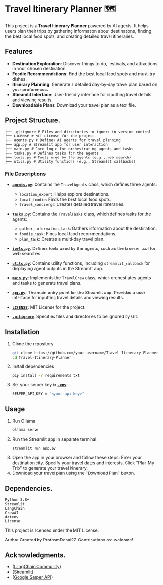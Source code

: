 # Travel Itinerary Planner 🗺️

This project is a **Travel Itinerary Planner** powered by AI agents. It helps users plan their trips by gathering information about destinations, finding the best local food spots, and creating detailed travel itineraries.

## Features

- **Destination Exploration**: Discover things to do, festivals, and attractions in your chosen destination.
- **Foodie Recommendations**: Find the best local food spots and must-try dishes.
- **Itinerary Planning**: Generate a detailed day-by-day travel plan based on your preferences.
- **Streamlit Interface**: User-friendly interface for inputting travel details and viewing results.
- **Downloadable Plans**: Download your travel plan as a text file.

## Project Structure.
    ├── .gitignore # Files and directories to ignore in version control
    ├── LICENSE # MIT License for the project 
    ├── agents.py # Defines AI agents for travel planning
    ├── app.py # Streamlit app for user interaction 
    ├── main.py # Core logic for orchestrating agents and tasks 
    ├── tasks.py # Defines tasks for the agents 
    ├── tools.py # Tools used by the agents (e.g., web search) 
    ├── utils.py # Utility functions (e.g., Streamlit callbacks)


### File Descriptions

- **[`agents.py`](agents.py)**: Contains the `TravelAgents` class, which defines three agents:
  - `location_expert`: Helps explore destinations.
  - `local_foodie`: Finds the best local food spots.
  - `travel_concierge`: Creates detailed travel itineraries.

- **[`tasks.py`](tasks.py)**: Contains the `TravelTasks` class, which defines tasks for the agents:
  - `gather_information_task`: Gathers information about the destination.
  - `foodie_task`: Finds local food recommendations.
  - `plan_task`: Creates a multi-day travel plan.

- **[`tools.py`](tools.py)**: Defines tools used by the agents, such as the `browser` tool for web searches.

- **[`utils.py`](utils.py)**: Contains utility functions, including `streamlit_callback` for displaying agent outputs in the Streamlit app.

- **[`main.py`](main.py)**: Implements the `TravelCrew` class, which orchestrates agents and tasks to generate travel plans.

- **[`app.py`](app.py)**: The main entry point for the Streamlit app. Provides a user interface for inputting travel details and viewing results.

- **[`LICENSE`](LICENSE)**: MIT License for the project.

- **[`.gitignore`](.gitignore)**: Specifies files and directories to be ignored by Git.

## Installation

1. Clone the repository:
   ```bash
   git clone https://github.com/your-username/Travel-Itinerary-Planner.git
   cd Travel-Itinerary-Planner
2. Install dependencies
    ```bash
    pip install -r requirements.txt
3. Set your serper key in **[`.env`](.env)**:
    ```bash
    SERPER_API_KEY = "<your-api-key>"

## Usage
1. Run Ollama:
    ```bash
    ollama serve
1. Run the Streamlit app in separate terminal:
    ```bash
    streamlit run app.py
2. Open the app in your browser and follow these steps:
    Enter your destination city.
    Specify your travel dates and interests.
    Click "Plan My Trip" to generate your travel itinerary.
3. Download your travel plan using the "Download Plan" button.

## Dependencies.
    Python 3.8+
    Streamlit
    LangChain
    CrewAI
    dotenv
    License

This project is licensed under the MIT License.

Author
Created by PrathamDesai07. Contributions are welcome!

## Acknowledgments.
-   ([LangChain Community](https://python.langchain.com/api_reference/community/))
-   ([Streamlit](https://streamlit.io/))
-   ([Google Serper API](https://serper.dev/))